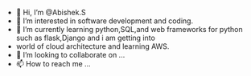 - 👋 Hi, I’m @Abishek.S
- 👀 I’m interested in software development and coding. 
- 🌱 I’m currently learning python,SQL,and web frameworks for python such as flask,Django and i am getting into 
- world of cloud architecture and learning AWS.
- 💞️ I’m looking to collaborate on ...
- 📫 How to reach me ...

<!---
Abishek721/Abishek721 is a ✨ special ✨ repository because its `README.md` (this file) appears on your GitHub profile.
You can click the Preview link to take a look at your changes.
--->

